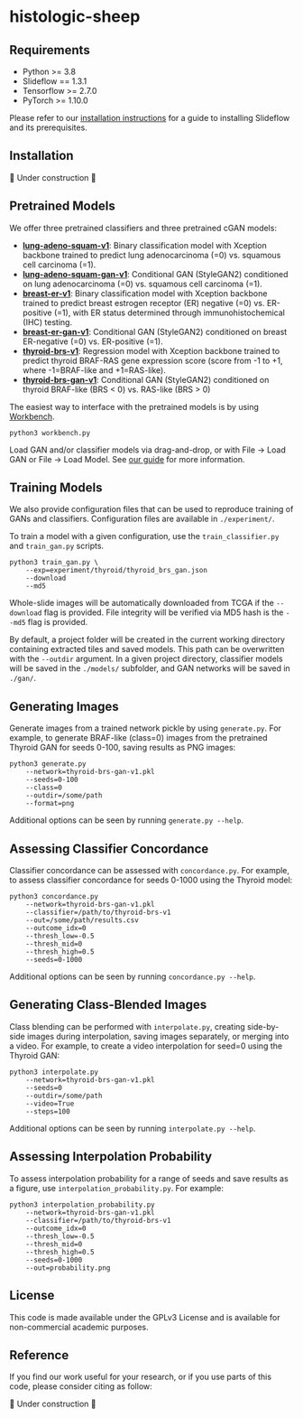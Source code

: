 # histologic-sheep

## Requirements
- Python >= 3.8
- Slideflow == 1.3.1
- Tensorflow >= 2.7.0
- PyTorch >= 1.10.0

Please refer to our [installation instructions](https://slideflow.dev/installation.html) for a guide to installing Slideflow and its prerequisites.

## Installation

🚧 Under construction 🚧

## Pretrained Models

We offer three pretrained classifiers and three pretrained cGAN models:

- **[lung-adeno-squam-v1](https://huggingface.co/jamesdolezal/lung-adeno-squam-v1)**: Binary classification model with Xception backbone trained to predict lung adenocarcinoma (=0) vs. squamous cell carcinoma (=1).
- **[lung-adeno-squam-gan-v1](https://huggingface.co/jamesdolezal/lung-adeno-squam-gan-v1)**: Conditional GAN (StyleGAN2) conditioned on lung adenocarcinoma (=0) vs. squamous cell carcinoma (=1).
- **[breast-er-v1](https://huggingface.co/jamesdolezal/breast-er-v1)**: Binary classification model with Xception backbone trained to predict breast estrogen receptor (ER) negative (=0) vs. ER-positive (=1), with ER status determined through immunohistochemical (IHC) testing.
- **[breast-er-gan-v1](https://huggingface.co/jamesdolezal/breast-er-gan-v1)**: Conditional GAN (StyleGAN2) conditioned on breast ER-negative (=0) vs. ER-positive (=1).
- **[thyroid-brs-v1](https://huggingface.co/jamesdolezal/thyroid-brs-v1)**: Regression model with Xception backbone trained to predict thyroid BRAF-RAS gene expression score (score from -1 to +1, where -1=BRAF-like and +1=RAS-like).
- **[thyroid-brs-gan-v1](https://huggingface.co/jamesdolezal/thyroid-brs-gan-v1)**: Conditional GAN (StyleGAN2) conditioned on thyroid BRAF-like (BRS < 0) vs. RAS-like (BRS > 0)

The easiest way to interface with the pretrained models is by using [Workbench](https://slideflow.dev/workbench_tools.html).


```
python3 workbench.py
```

Load GAN and/or classifier models via drag-and-drop, or with File -> Load GAN or File -> Load Model. See [our guide](https://slideflow.dev/workbench_tools.html#stylegan) for more information.

## Training Models

We also provide configuration files that can be used to reproduce training of GANs and classifiers. Configuration files are available in ``./experiment/``.

To train a model with a given configuration, use the ``train_classifier.py`` and ``train_gan.py`` scripts.

```
python3 train_gan.py \
    --exp=experiment/thyroid/thyroid_brs_gan.json
    --download
    --md5
```

Whole-slide images will be automatically downloaded from TCGA if the ``--download`` flag is provided. File integrity will be verified via MD5 hash is the ``--md5`` flag is provided.

By default, a project folder will be created in the current working directory containing extracted tiles and saved models. This path can be overwritten with the ``--outdir`` argument. In a given project directory, classifier models will be saved in the ``./models/`` subfolder, and GAN networks will be saved in ``./gan/``.

## Generating Images

Generate images from a trained network pickle by using ``generate.py``. For example, to generate BRAF-like (class=0) images from the pretrained Thyroid GAN for seeds 0-100, saving results as PNG images:

```
python3 generate.py
    --network=thyroid-brs-gan-v1.pkl
    --seeds=0-100
    --class=0
    --outdir=/some/path
    --format=png
```

Additional options can be seen by running ``generate.py --help``.

## Assessing Classifier Concordance

Classifier concordance can be assessed with ``concordance.py``. For example, to assess classifier concordance for seeds 0-1000 using the Thyroid model:

```
python3 concordance.py
    --network=thyroid-brs-gan-v1.pkl
    --classifier=/path/to/thyroid-brs-v1
    --out=/some/path/results.csv
    --outcome_idx=0
    --thresh_low=-0.5
    --thresh_mid=0
    --thresh_high=0.5
    --seeds=0-1000
```

Additional options can be seen by running ``concordance.py --help``.

## Generating Class-Blended Images

Class blending can be performed with ``interpolate.py``, creating side-by-side images during interpolation, saving images separately, or merging into a video. For example, to create a video interpolation for seed=0 using the Thyroid GAN:

```
python3 interpolate.py
    --network=thyroid-brs-gan-v1.pkl
    --seeds=0
    --outdir=/some/path
    --video=True
    --steps=100
```

Additional options can be seen by running ``interpolate.py --help``.

## Assessing Interpolation Probability

To assess interpolation probability for a range of seeds and save results as a figure, use ``interpolation_probability.py``. For example:

```
python3 interpolation_probability.py
    --network=thyroid-brs-gan-v1.pkl
    --classifier=/path/to/thyroid-brs-v1
    --outcome_idx=0
    --thresh_low=-0.5
    --thresh_mid=0
    --thresh_high=0.5
    --seeds=0-1000
    --out=probability.png
```
## License

This code is made available under the GPLv3 License and is available for non-commercial academic purposes.

## Reference

If you find our work useful for your research, or if you use parts of this code, please consider citing as follow:

🚧 Under construction 🚧